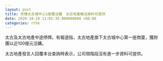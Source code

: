 ```yaml
---
layout: post
title: 市傳太古城中心1座獲洽購　太古地產稱沒資料可提供
date: 2020-10-28 11:05:39.000000000 +08:00
categories: rthk
---
```


太古及太古地產中途停牌。有報道指，太古地產旗下太古城中心第一座商廈，獲財團以近100億元洽購。

太古地產發言人回覆本台查詢時表示，公司現階段沒有進一步資料可提供。
